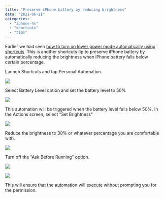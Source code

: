 ```yaml
---
title: "Preserve iPhone battery by reducing brightness"
date: "2021-06-21"
categories: 
  - "iphone-4s"
  - "shortcuts"
  - "tips"
---
```


Earlier we had seen [how to turn on lower power mode automatically using shortcuts](https://rshankar.com/iphone-battery-automatically-turn-on-low-power-mode/). This is another shortcuts tip to preserve iPhone battery by automatically reducing the brightness when iPhone battery falls below certain percentage.

Launch Shortcuts and tap Personal Automation.

![](/assets/images/IMG_2616-576x1024.png)

Select Battery Level option and set the battery level to 50%

![](/assets/images/IMG_2617-576x1024.png)

This automation will be triggered when the battery level falls below 50%. In the Actions screen, select "Set Brightness"

![](/assets/images/IMG_2618-576x1024.png)

Reduce the brightness to 30% or whatever percentage you are comfortable with.

![](/assets/images/IMG_2619-576x1024.png)

Turn off the "Ask Before Running" option.

![](/assets/images/IMG_2620-576x1024.png)

![](/assets/images/IMG_2621-576x1024.png)

This will ensure that the automation will execute without prompting you for the permission.
